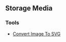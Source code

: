 ## Storage Media

### Tools
* [Convert Image To SVG](https://express.adobe.com/tools/convert-to-svg)

